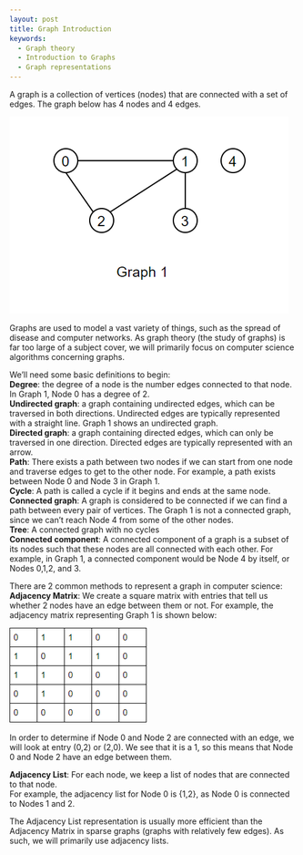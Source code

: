 ```yaml
---
layout: post
title: Graph Introduction
keywords: 
  - Graph theory
  - Introduction to Graphs
  - Graph representations
---
```

A graph is a collection of vertices (nodes) that are connected with a set of edges. The graph below has 4 nodes and 4 edges.

![Graph1](/images/Pic1.PNG)

Graphs are used to model a vast variety of things, such as the spread of disease and computer networks. As graph theory (the study of graphs) is far too large of a subject cover, we will primarily focus on computer science algorithms concerning graphs.

We’ll need some basic definitions to begin:  
**Degree**: the degree of a node is the number edges connected to that node. In Graph 1, Node 0 has a degree of 2.  
**Undirected graph**: a graph containing undirected edges, which can be traversed in both directions. Undirected edges are typically represented with a straight line. Graph 1 shows an undirected graph.  
**Directed graph**: a graph containing directed edges, which can only be traversed in one direction. Directed edges are typically represented with an arrow.  
**Path**: There exists a path between two nodes if we can start from one node and traverse edges to get to the other node. For example, a path exists between Node 0 and Node 3 in Graph 1.  
**Cycle**: A path is called a cycle if it begins and ends at the same node.  
**Connected graph**: A graph is considered to be connected if we can find a path between every pair of vertices. The Graph 1 is not a connected graph, since we can’t reach Node 4 from some of the other nodes.  
**Tree**: A connected graph with no cycles  
**Connected component**: A connected component of a graph is a subset of its nodes such that these nodes are all connected with each other. For example, in Graph 1, a connected component would be Node 4 by itself, or Nodes 0,1,2, and 3.

There are 2 common methods to represent a graph in computer science:  
**Adjacency Matrix**: We create a square matrix with entries that tell us whether 2 nodes have an edge between them or not. For example, the adjacency matrix representing Graph 1 is shown below:   

![Matrix](/images/Capture.PNG)  

In order to determine if Node 0 and Node 2 are connected with an edge, we will look at entry (0,2) or (2,0). We see that it is a 1, so this means that Node 0 and Node 2 have an edge between them.  

**Adjacency List**: For each node, we keep a list of nodes that are connected to that node.  
For example, the adjacency list for Node 0 is {1,2}, as Node 0 is connected to Nodes 1 and 2.

The Adjacency List representation is usually more efficient than the Adjacency Matrix in sparse graphs (graphs with relatively few edges). As such, we will primarily use adjacency lists.
